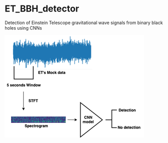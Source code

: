 # ET_BBH_detector
Detection of Einstein Telescope gravitational wave signals from binary black holes using CNNs

![alt text](https://github.com/wathela/ET_BBH_detector/blob/main/pipe.png)
